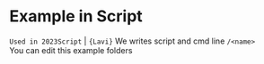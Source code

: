 # Example in Script
`Used in 2023Script` | `{Lavi}`
We writes script and cmd line `/<name>`    
You can edit this example folders
